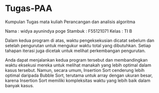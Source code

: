 # Tugas-PAA

Kumpulan Tugas mata kuliah Perancangan dan analisis algoritma

Nama    : widya ayunindya poge
Stambuk : F55121071
Kelas   : TI B

Dalam kedua program di atas, waktu pengeksekusian dicatat sebelum dan setelah pengurutan untuk mengukur waktu total yang dibutuhkan. Setiap tahapan iterasi juga dicetak untuk melihat perkembangan pengurutan.

Anda dapat menjalankan kedua program tersebut dan membandingkan waktu eksekusi mereka untuk melihat manakah yang lebih optimal dalam kasus tersebut. Namun, secara umum, Insertion Sort cenderung lebih optimal daripada Bubble Sort, terutama untuk array dengan ukuran besar, karena Insertion Sort memiliki kompleksitas waktu yang lebih baik dalam banyak kasus.
